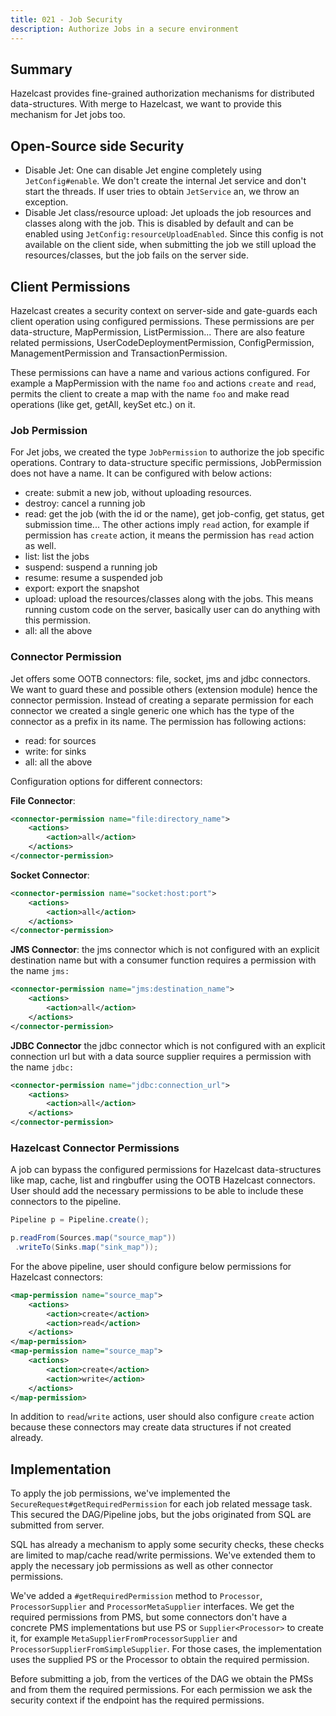 ```yaml
---
title: 021 - Job Security
description: Authorize Jobs in a secure environment
---
```


## Summary

Hazelcast provides fine-grained authorization mechanisms for
distributed data-structures. With merge to Hazelcast, we want to provide
this mechanism for Jet jobs too.

## Open-Source side Security

- Disable Jet: One can disable Jet engine completely using
`JetConfig#enable`. We don't create the internal Jet service and don't
start the threads. If user tries to obtain `JetService` an, we throw an
exception. 
- Disable Jet class/resource upload: Jet uploads the job resources and
classes along with the job. This is disabled by default and can be
enabled using `JetConfig:resourceUploadEnabled`. Since this config is
not available on the client side, when submitting the job we still
upload the resources/classes, but the job fails on the server side.

## Client Permissions

Hazelcast creates a security context on server-side and gate-guards each
client operation using configured permissions. These permissions are per
data-structure, MapPermission, ListPermission... There are also feature
related permissions, UserCodeDeploymentPermission, ConfigPermission,
ManagementPermission and TransactionPermission.

These permissions can have a name and various actions configured. For
example a MapPermission with the name `foo` and actions `create` and
`read`, permits the client to create a map with the name `foo` and make
read operations (like get, getAll, keySet etc.) on it.

### Job Permission

For Jet jobs, we created the type `JobPermission` to authorize the job
specific operations. Contrary to data-structure specific permissions,
JobPermission does not have a name. It can be configured with below
actions:

- create: submit a new job, without uploading resources.
- destroy: cancel a running job
- read: get the job (with the id or the name), get job-config, get
status, get submission time... The other actions imply `read` action,
for example if permission has `create` action, it means the permission
has `read` action as well.
- list: list the jobs
- suspend: suspend a running job
- resume: resume a suspended job
- export: export the snapshot
- upload: upload the resources/classes along with the jobs. This means
running custom code on the server, basically user can do anything with
this permission.
- all: all the above

### Connector Permission

Jet offers some OOTB connectors: file, socket, jms and jdbc connectors.
We want to guard these and possible others (extension module) hence the
connector permission. Instead of creating a separate permission for
each connector we created a single generic one which has the type of
the connector as a prefix in its name. The permission has following
actions:

- read: for sources
- write: for sinks
- all: all the above

Configuration options for different connectors:

**File Connector**:

```xml
<connector-permission name="file:directory_name">
    <actions>
        <action>all</action>
    </actions>
</connector-permission>
```

**Socket Connector**:

```xml
<connector-permission name="socket:host:port">
    <actions>
        <action>all</action>
    </actions>
</connector-permission>
```

**JMS Connector**: the jms connector which is not configured with an
explicit destination name but with a consumer function requires a
permission with the name `jms:`

```xml
<connector-permission name="jms:destination_name">
    <actions>
        <action>all</action>
    </actions>
</connector-permission>
```

**JDBC Connector** the jdbc connector which is not configured with an
explicit connection url but with a data source supplier requires a
permission with the name `jdbc:`

```xml
<connector-permission name="jdbc:connection_url">
    <actions>
        <action>all</action>
    </actions>
</connector-permission>
```

### Hazelcast Connector Permissions

A job can bypass the configured permissions for Hazelcast 
data-structures like map, cache, list and ringbuffer using the OOTB
Hazelcast connectors. User should add the necessary permissions to be
able to include these connectors to the pipeline.

```java
Pipeline p = Pipeline.create();

p.readFrom(Sources.map("source_map"))
 .writeTo(Sinks.map("sink_map"));
```

For the above pipeline, user should configure below permissions for
Hazelcast connectors:

```xml
<map-permission name="source_map">
    <actions>
        <action>create</action>
        <action>read</action>
    </actions>
</map-permission>
<map-permission name="source_map">
    <actions>
        <action>create</action>
        <action>write</action>
    </actions>
</map-permission>
```

In addition to `read`/`write` actions, user should also configure
`create` action because these connectors may create data structures if
not created already.

## Implementation

To apply the job permissions, we've implemented the
`SecureRequest#getRequiredPermission` for each job related message task.
This secured the DAG/Pipeline jobs, but the jobs originated from SQL
are submitted from server.

SQL has already a mechanism to apply some security checks, these checks
are limited to map/cache read/write permissions. We've extended them to
apply the necessary job permissions as well as other connector
permissions.

We've added a `#getRequiredPermission` method to `Processor`, 
`ProcessorSupplier` and `ProcessorMetaSupplier` interfaces. We get the
required permissions from PMS, but some connectors don't have a
concrete PMS implementations but use PS or `Supplier<Processor>` to
create it, for example `MetaSupplierFromProcessorSupplier` and 
`ProcessorSupplierFromSimpleSupplier`. For those cases, the
implementation uses the supplied PS or the Processor to obtain the
required permission.

Before submitting a job, from the vertices of the DAG we obtain the
PMSs and from them the required permissions. For each permission we ask
the security context if the endpoint has the required permissions.  